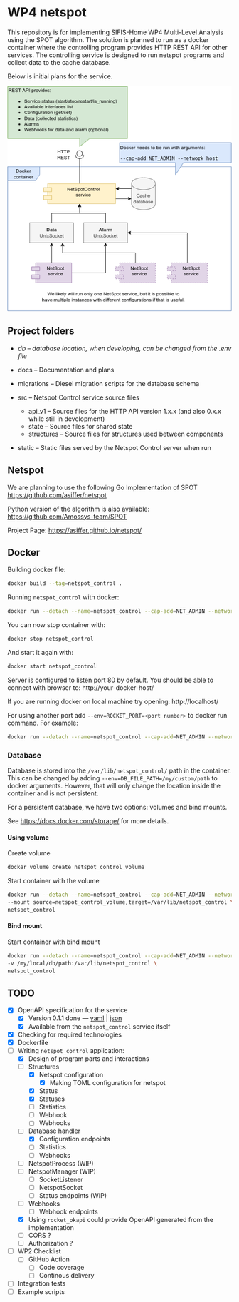 # WP4 netspot

This repository is for implementing SIFIS-Home WP4 Multi-Level Analysis using the SPOT algorithm. The solution is planned to run as a docker container where the controlling program provides HTTP REST API for other services. The controlling service is designed to run netspot programs and collect data to the cache database.

Below is initial plans for the service.

![Initial plans for the solution](docs/NetSpotControl.png)

## Project folders

* *db – database location, when developing, can be changed from the .env file*
* docs – Documentation and plans
* migrations – Diesel migration scripts for the database schema
* src – Netspot Control service source files
  * api_v1 – Source files for the HTTP API version 1.x.x (and also 0.x.x while still in development)
  * state – Source files for shared state
  * structures – Source files for structures used between components

* static – Static files served by the Netspot Control server when run

## Netspot

We are planning to use the following Go Implementation of SPOT
https://github.com/asiffer/netspot

Python version of the algorithm is also available:
https://github.com/Amossys-team/SPOT

Project Page:
https://asiffer.github.io/netspot/

## Docker

Building docker file:

````bash
docker build --tag=netspot_control .
````

Running `netspot_control` with docker:

```bash
docker run --detach --name=netspot_control --cap-add=NET_ADMIN --network=host netspot_control
```

You can now stop container with:

```bash
docker stop netspot_control
```

And start it again with:

```bash
docker start netspot_control
```

Server is configured to listen port 80 by default. You should be able to connect with browser to: http://your-docker-host/

If you are running docker on local machine try opening: http://localhost/

For using another port add `--env=ROCKET_PORT=<port number>` to docker run command. For example:

```bash
docker run --detach --name=netspot_control --cap-add=NET_ADMIN --network=host --env=ROCKET_PORT=3000 netspot_control
```

### Database

Database is stored into the `/var/lib/netspot_control/` path in the container. This can be changed by adding `--env=DB_FILE_PATH=/my/custom/path` to docker arguments. However, that will only change the location inside the container and is not persistent. 

For a persistent database, we have two options: volumes and bind mounts.

See https://docs.docker.com/storage/ for more details.

#### Using volume

Create volume

```bash
docker volume create netspot_control_volume
```

Start container with the volume

```bash
docker run --detach --name=netspot_control --cap-add=NET_ADMIN --network=host \
--mount source=netspot_control_volume,target=/var/lib/netspot_control \
netspot_control
```

#### Bind mount

Start container with bind mount

```bash
docker run --detach --name=netspot_control --cap-add=NET_ADMIN --network=host \
-v /my/local/db/path:/var/lib/netspot_control \
netspot_control
```

## TODO

- [x] OpenAPI specification for the service
  - [x] Version 0.1.1 done — [yaml](docs/netspot-control-api.yaml) | [json](netspot_control/static/design/openapi.json)
  - [x] Available from the `netspot_control` service itself
- [x] Checking for required technologies
- [x] Dockerfile
- [ ] Writing `netspot_control` application:
  - [x] Design of program parts and interactions
  - [ ] Structures
    - [x] Netspot configuration
      - [x] Making TOML configuration for netspot
    - [x] Status
    - [x] Statuses
    - [ ] Statistics
    - [ ] Webhook
    - [ ] Webhooks
  - [ ] Database handler
    - [x] Configuration endpoints
    - [ ] Statistics
    - [ ] Webhooks
  - [ ] NetspotProcess (WIP)
  - [ ] NetspotManager (WIP)
    - [ ] SocketListener
    - [ ] NetspotSocket
    - [ ] Status endpoints (WIP)
  - [ ] Webhooks
    - [ ] Webhook endpoints
  - [x] Using `rocket_okapi` could provide OpenAPI generated from the implementation
  - [ ] CORS ?
  - [ ] Authorization ?
- [ ] WP2 Checklist
  - [ ] GitHub Action
    - [ ] Code coverage
    - [ ] Continous delivery
- [ ] Integration tests
- [ ] Example scripts
